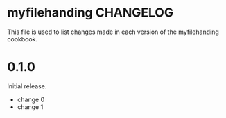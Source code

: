 # myfilehanding CHANGELOG

This file is used to list changes made in each version of the myfilehanding cookbook.

# 0.1.0

Initial release.

- change 0
- change 1

